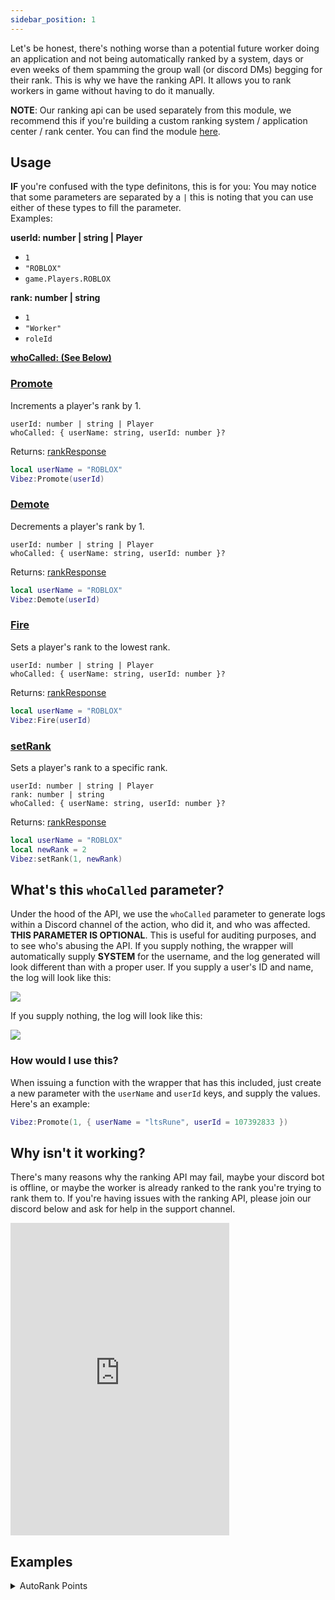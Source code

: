 ```yaml
---
sidebar_position: 1
---
```


Let's be honest, there's nothing worse than a potential future worker doing an application and not being automatically ranked by a system, days or even weeks of them spamming the group wall (or discord DMs) begging for their rank.
This is why we have the ranking API. It allows you to rank workers in game without having to do it manually.

**NOTE**: Our ranking api can be used separately from this module, we recommend this if you're building a custom ranking system / application center / rank center.
You can find the module [here](https://create.roblox.com/store/asset/117806589757660/Ranking).

## Usage

**IF** you're confused with the type definitons, this is for you:
You may notice that some parameters are separated by a `|` this is noting that you can use either of these types to fill the parameter. <br />
Examples:

<b>userId: number | string | Player</b>

- `1`
- `"ROBLOX"`
- `game.Players.ROBLOX`

<b>rank: number | string</b>

- `1`
- `"Worker"`
- `roleId`

[**whoCalled: (See Below)**](/Vibez/docs/Features/Ranking#whats-this-whocalled-parameter)

### [Promote](/Vibez/api/Vibez#Promote)

Increments a player's rank by 1.

`userId: number | string | Player` <br />
`whoCalled: { userName: string, userId: number }?`

Returns: [rankResponse](/Vibez/api/Vibez#rankResponse)

```lua
local userName = "ROBLOX"
Vibez:Promote(userId)
```

### [Demote](/Vibez/api/Vibez#Demote)

Decrements a player's rank by 1.

`userId: number | string | Player` <br />
`whoCalled: { userName: string, userId: number }?`

Returns: [rankResponse](/Vibez/api/Vibez#rankResponse)

```lua
local userName = "ROBLOX"
Vibez:Demote(userId)
```

### [Fire](/Vibez/api/Vibez#Fire)

Sets a player's rank to the lowest rank.

`userId: number | string | Player` <br />
`whoCalled: { userName: string, userId: number }?`

Returns: [rankResponse](/Vibez/api/Vibez#rankResponse)

```lua
local userName = "ROBLOX"
Vibez:Fire(userId)
```

### [setRank](/Vibez/api/Vibez#setRank)

Sets a player's rank to a specific rank.

`userId: number | string | Player` <br />
`rank: number | string` <br />
`whoCalled: { userName: string, userId: number }?`

Returns: [rankResponse](/Vibez/api/Vibez#rankResponse)

```lua
local userName = "ROBLOX"
local newRank = 2
Vibez:setRank(1, newRank)
```

## What's this `whoCalled` parameter?

Under the hood of the API, we use the `whoCalled` parameter to generate logs within a Discord channel of the action, who did it, and who was affected. **THIS PARAMETER IS OPTIONAL**. This is useful for auditing purposes, and to see who's abusing the API. If you supply nothing, the wrapper will automatically supply **SYSTEM** for the username, and the log generated will look different than with a proper user. If you supply a user's ID and name, the log will look like this:

<img src="/Vibez/rankingExampleWithUser.png"></img>

If you supply nothing, the log will look like this:

<img src="/Vibez/rankingExampleAutomatic.png"></img>

### How would I use this?

When issuing a function with the wrapper that has this included, just create a new parameter with the `userName` and `userId` keys, and supply the values. Here's an example:

```lua
Vibez:Promote(1, { userName = "ltsRune", userId = 107392833 })
```

## Why isn't it working?

There's many reasons why the ranking API may fail, maybe your discord bot is offline, or maybe the worker is already ranked to the rank you're trying to rank them to. If you're having issues with the ranking API, please join our discord below and ask for help in the support channel.

<iframe src="https://discord.com/widget?id=528920896497516554&theme=dark" width="350" height="500" allowtransparency="true" frameborder="0" sandbox="allow-popups allow-popups-to-escape-sandbox allow-same-origin allow-scripts"></iframe>

## Examples

<details>
<summary>AutoRank Points</summary>
<br />

```lua title="ServerScriptService/autoRankPoints.server.lua"
--// Configuration \\--
local apiKey = "API KEY" -- Vibez's API Key
local pointRanks = {
	{ Rank = 2, pointsRequired = 10 }
}

-- IMPORTANT: Scroll down to line 23 to change the location
-- of a player's points!

--// Services \\--
local Players = game:GetService("Players")
local ReplicatedStorage = game:GetService("ReplicatedStorage")
local DataStoreService = game:GetService("DataStoreService")

--// Variables \\--
local Vibez = require(14946453963)(apiKey)
local dataStoreToUse = DataStoreService:GetDataStore("pointRanks_" .. game.PlaceId)
local userCache = {}

--// Functions \\--
local function onPlayerAdded(Player: Player)
	-- Wherever you're keeping your player's points, this is where you'd want to change it.
	local pointStats = Player:WaitForChild("leaderstats", 120):WaitForChild("Points", 120)

	-- Don't touch below unless you know what you're doing.
	local isOk, data, connections, formattedString
	isOk, data = pcall(dataStoreToUse.GetAsync, dataStoreToUse, tostring(Player.UserId))

	if not isOk then
		return
	end

	data = data or {}
	connections = {}

	table.sort(pointRanks, function(a, b)
		return a.pointsRequired < b.pointsRequired
	end)

	table.insert(connections, pointStats:GetPropertyChangedSignal("Value"):Connect(function()
		local userGroupData = Vibez:_getGroupFromUser(Vibez.GroupId, Player.UserId)
		local copiedData = userCache[Player.UserId][2] or {}

		if not userGroupData or userGroupData.Rank == 0 then
			return
		end

		for i = 1, #pointRanks do
			local data = pointRanks[i]

			if
                table.find(copiedData, data.Rank) ~= nil
                or userGroupData.Rank >= data.Rank
                or pointStats.Value < data.pointsRequired
            then
				continue
			end

			if
				userGroupData.Rank < data.Rank
				and pointStats.Value >= data.pointsRequired
			then
				local response = Vibez:setRank(Player, data.Rank)

				if response.success then
					table.insert(copiedData, data.Rank)
				end
				break
			end
		end

		userCache[Player.UserId][2] = copiedData
	end))

	userCache[Player.UserId] = {connections, data}
end

local function onPlayerLeft(Player: Player, retry: number?)
	local exists = userCache[Player.UserId]
	if not exists then
		return
	end

	local isOk = pcall(dataStoreToUse.SetAsync, dataStoreToUse, tostring(Player.UserId), exists[2])
	if not isOk then
		retry = retry or 0
		if retry > 3 then
			error("Failed to save data for user " .. Player.Name)
			return
		end

		task.wait(3)
		return onPlayerLeft(Player, retry + 1)
	end

	for _, connection: RBXScriptConnection in pairs(exists[1]) do
		connection:Disconnect()
	end

	userCache[Player.UserId] = nil
end

--// Events \\--
for _, v in ipairs(Players:GetPlayers()) do
	coroutine.wrap(onPlayerAdded)(v)
end

Players.PlayerAdded:Connect(onPlayerAdded)
Players.PlayerRemoving:Connect(onPlayerLeft)
```

</details>
